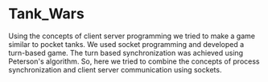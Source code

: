 # Tank_Wars

Using the concepts of client server programming we tried to make a game similar to pocket tanks. 
We used socket programming and developed a turn-based game. 
The turn based synchronization was achieved using Peterson's algorithm. 
So, here we tried to combine the concepts of process synchronization and client server communication using sockets.
